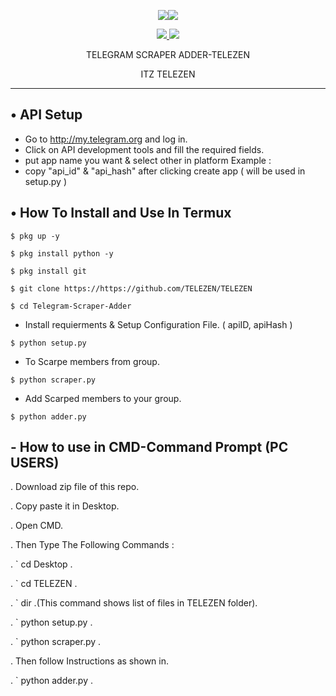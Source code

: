 <p align="center">
  <img src="https://telegra.ph/file/08a71b67ed0a19c251254.jpg>
</p>

<p align="center"><img src="https://img.shields.io/badge/Version-1.01-brightgreen"></p>
<p align="center">
  <a href="https://github.com/termuxprofessor">
    <img src="https://img.shields.io/github/followers/th3unkn0n?label=Follow&style=social">
  </a>
  <a href="https://github.com/termuxprofessor/Telegram-Scraper-Adder">
    <img src="https://img.shields.io/github/stars/th3unkn0n/TeleGram-Group-Scraper?style=social">
  </a>
</p>
<p align="center">
  TELEGRAM SCRAPER ADDER-TELEZEN
</p>
<p align="center">
 ITZ TELEZEN
</p>

---

## • API Setup
* Go to http://my.telegram.org  and log in.
* Click on API development tools and fill the required fields.
* put app name you want & select other in platform Example :
* copy "api_id" & "api_hash" after clicking create app ( will be used in setup.py )

## • How To Install and Use In Termux

`$ pkg up -y`

`$ pkg install python -y`

`$ pkg install git`

`$ git clone https://https://github.com/TELEZEN/TELEZEN`

`$ cd Telegram-Scraper-Adder`

* Install requierments & Setup Configuration File. ( apiID, apiHash )

`$ python setup.py`

* To Scarpe members from group.

`$ python scraper.py`

* Add Scarped members to your group. 

`$ python adder.py`

## - How to use in CMD-Command Prompt (PC USERS)

 . Download zip file of this repo.
 
 . Copy paste it in Desktop.
 
 . Open CMD.
 
 . Then Type The Following Commands :
 
 . ` cd Desktop .
 
 . ` cd TELEZEN .
 
 . ` dir .(This command shows list of files in TELEZEN folder).
 
 . ` python setup.py .
 
 . ` python scraper.py .
 
 . Then follow Instructions as shown in.
 
 . ` python adder.py .
